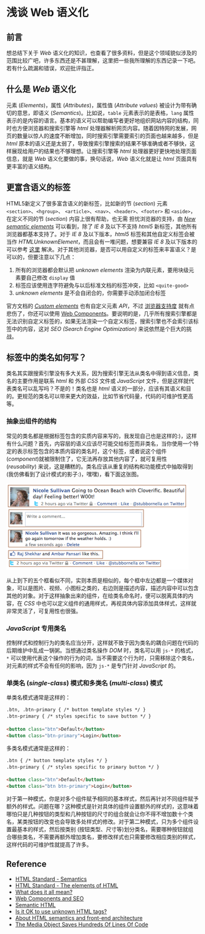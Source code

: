 # 浅谈 Web 语义化

## 前言

想总结下关于 *Web* 语义化的知识，也查看了很多资料，但是这个领域貌似涉及的范围比较广吧，许多东西还是不甚理解，这里把一些我所理解的东西记录一下吧。若有什么疏漏和错误，欢迎批评指正。

## 什么是 *Web* 语义化

元素 (*Elements*)，属性 (*Attributes*)，属性值 (*Attribute values*) 被设计为带有确切的意思，即语义 (*Semantics*)。比如说，`table` 元素表示的是表格，`lang` 属性表示的是内容的语言。基本的语义可以帮助编写者更好地组织网站内容的结构，同时也方便浏览器和搜索引擎等 *html* 处理器解析网页内容。随着因特网的发展，网页的数量以惊人的速度不断增加，同时搜索引擎需要索引的页面也越来越多，但是 *html* 原本的语义还是太弱了，导致搜索引擎搜索的结果不够准确或者不够快，这样展现给用户的结果也不够理想。让搜索引擎等 *html* 处理器更好更快地处理页面信息，就是 *Web* 语义化要做的事，换句话说，*Web* 语义化就是让 *html* 页面具有更丰富的语义结构。

## 更富含语义的标签

HTML5新定义了很多富含语义的新标签，比如新的节 (*section*) 元素 `<section>`、`<hgroup>`、 `<article>`、`<nav>`、`<header>`、`<footer>` 和 `<aside>`，在定义不同的节 (*section*) 内容上很有帮助，也无需
担忧浏览器的支持，由 [*New semantic elements*](http://caniuse.com/#feat=html5semantic) 可以看到，除了 *IE 8* 及以下不支持 *html5* 新标签，其他所有浏览器都基本支持了。对于 *IE 8* 及以下版本，*html5* 标签和其他自定义标签会被当作 *HTMLUnknownElement*，而且会有一堆问题，想要兼容 *IE 8* 及以下版本的可以参考 [这里](http://diveintohtml5.info/semantics.html#unknown-elements) 解决。对于其他浏览器，是否可以用自定义的标签来丰富语义？是可以的，但要注意以下几点：

1. 所有的浏览器都会默认把 *unknown elements* 渲染为内联元素，要用块级元素要自己修改 `display` 值
2. 标签应该使用连字符避免与以后标准文档的标签冲突，比如 `<quite-good>`
3. *unknown elements* 是不会自闭合的，你需要手动添加闭合标签

官方文档的 [*Custom elements*](https://html.spec.whatwg.org/multipage/scripting.html#custom-elements) 也有自定义元素 *API*，不过 [浏览器支持度](http://caniuse.com/#feat=custom-elementsv1) 就有点悲伤了，你还可以使用 [Web Components](https://www.webcomponents.org/)。要说明的是，几乎所有搜索引擎都是无法识别自定义标签的，如果无法渲染一个自定义标签，搜索引擎也不会索引该标签中的内容，这对 *SEO (Search Engine Optimization)* 来说依然是个巨大的挑战。

## 标签中的类名如何写？

类名其实跟搜索引擎没有多大关系，因为搜索引擎无法从类名中得到语义信息，类名的主要作用是联系 *html* 和 外部 *CSS* 文件或 *JavaScript* 文件，但是这样就代表类名可以乱写吗？不是的！类名也是 *html* 语义的一部分，应该有其语义和目的。更规范的类名可以带来更大的效益，比如节省代码量，代码的可维护性更高等。

### 抽象出组件的结构

常见的类名都是根据标签包含的实质内容来写的，我发现自己也是这样的:)，这样有什么问题？首先，内容层的语义应该尽可能交给标签而非类名，当你使用一个特定的表示标签包含的本质内容的类名时，这个标签，或者说这个组件 (*component*)就被限制住了，它无法再存放其他内容了，就可复用性 (*reusability*) 来说，这是糟糕的。类名应该从重复的结构和功能模式中抽取得到 (我仿佛看到了设计模式的影子:)，嘿嘿)，看下面这张图。

![facebook.png](./img/20170403-facebook.png)

从上到下的五个框看似不同，实则本质是相似的，每个框中左边都是一个媒体对象，可以是图片、视频、小图标之类的，右边则是描述内容，描述内容中可以包含其他的对象。对于这样抽象出来的组件，在给类名命名时，便可以脱离具体的内容，在 *CSS* 中也可以定义组件的通用样式，再视具体内容添加具体样式，这样就非常灵活了，可复用性也很强。

### *JavaScript* 专用类名

控制样式和控制行为的类名应当分开，这样就不致于因为类名的耦合问题在代码的后期维护中乱成一锅粥。当想通过类名操作 *DOM* 时，类名可以用 `js-*` 的格式，`*` 可以使用代表这个操作的行为的词，当不需要这个行为时，只需移除这个类名，对元素的样式不会有任何的影响，因为 `js-*` 是专门针对 *JavaScript* 的。

### 单类名 (*single-class*) 模式和多类名 (*multi-class*) 模式

单类名模式通常是这样的：

```html
.btn, .btn-primary { /* button template styles */ }
.btn-primary { /* styles specific to save button */ }

<button class="btn">Default</button>
<button class="btn-primary">Login</button>
```

多类名模式通常是这样的：

```html
.btn { /* button template styles */ }
.btn-primary { /* styles specific to primary button */ }

<button class="btn">Default</button>
<button class="btn btn-primary">Login</button>
```

对于第一种模式，你是对多个组件赋予相同的基本样式，然后再针对不同组件赋予额外的样式。问题在哪？这种模式是针对具体的组件设置额外的样式的，这意味着哪怕只是几种按钮的类型和几种按钮的尺寸的组合就会让你不得不增加数十个类名，某类按钮的改变也会导致多处样式的修改。对于第二种模式，只为多个组件设置最基本的样式，然后按类别 (按钮类型、尺寸等)划分类名，需要哪种按钮就组合哪些类名，不需要再额外增加类名，要修改样式也只需要修改相应类别的样式，这样代码的可维护性就提高了许多。

## Reference

* [HTML Standard - Semantics](https://html.spec.whatwg.org/multipage/dom.html#semantics-2)
* [HTML Standard - The elements of HTML](https://html.spec.whatwg.org/multipage/semantics.html#semantics)
* [What does it all mean?](http://diveintohtml5.info/semantics.html)
* [Web Components and SEO](http://react-etc.net/entry/web-components-seo)
* [Semantic HTML](http://justineo.github.io/slideshows/semantic-html/#/)
* [Is it OK to use unknown HTML tags?](http://stackoverflow.com/questions/10830682/is-it-ok-to-use-unknown-html-tags#answer-27869027)
* [About HTML semantics and front-end architecture](http://nicolasgallagher.com/about-html-semantics-front-end-architecture/)
* [The Media Object Saves Hundreds Of Lines Of Code](http://www.stubbornella.org/content/2010/06/25/the-media-object-saves-hundreds-of-lines-of-code/)
